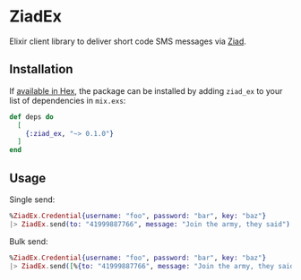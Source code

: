 # ZiadEx

Elixir client library to deliver short code SMS messages via [Ziad](http://smsads.com.br/).

## Installation

If [available in Hex](https://hex.pm/docs/publish), the package can be installed
by adding `ziad_ex` to your list of dependencies in `mix.exs`:

```elixir
def deps do
  [
    {:ziad_ex, "~> 0.1.0"}
  ]
end
```

## Usage

Single send:

```elixir
%ZiadEx.Credential{username: "foo", password: "bar", key: "baz"}
|> ZiadEx.send(to: "41999887766", message: "Join the army, they said")
```

Bulk send:

```elixir
%ZiadEx.Credential{username: "foo", password: "bar", key: "baz"}
|> ZiadEx.send([%{to: "41999887766", message: "Join the army, they said"}, %{to: "41999887766", "See the world, they said"}])
```
